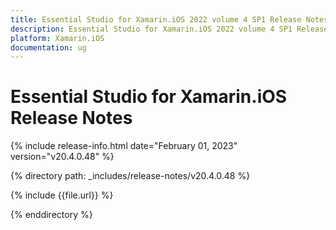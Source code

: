 ```yaml
---
title: Essential Studio for Xamarin.iOS 2022 volume 4 SP1 Release Notes  
description: Essential Studio for Xamarin.iOS 2022 volume 4 SP1 Release Notes  
platform: Xamarin.iOS
documentation: ug
---
```


# Essential Studio for Xamarin.iOS  Release Notes  

{% include release-info.html date="February 01, 2023"  version="v20.4.0.48" %} 

{% directory path: _includes/release-notes/v20.4.0.48 %}

{% include {{file.url}} %}

{% enddirectory %}